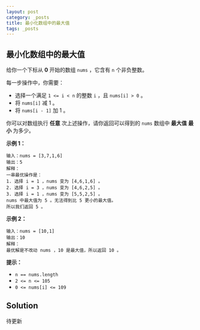 ```yaml
---
layout: post
category: _posts
title: 最小化数组中的最大值
tags: _posts
---
```


## 最小化数组中的最大值

给你一个下标从 **0** 开始的数组 `nums` ，它含有 `n` 个非负整数。

每一步操作中，你需要：

- 选择一个满足 `1 <= i < n` 的整数 `i` ，且 `nums[i] > 0` 。
- 将 `nums[i]` 减 1 。
- 将 `nums[i - 1]` 加 1 。

你可以对数组执行 **任意** 次上述操作，请你返回可以得到的 `nums` 数组中 **最大值** **最小** 为多少。

 

**示例 1：**

```
输入：nums = [3,7,1,6]
输出：5
解释：
一串最优操作是：
1. 选择 i = 1 ，nums 变为 [4,6,1,6] 。
2. 选择 i = 3 ，nums 变为 [4,6,2,5] 。
3. 选择 i = 1 ，nums 变为 [5,5,2,5] 。
nums 中最大值为 5 。无法得到比 5 更小的最大值。
所以我们返回 5 。
```

**示例 2：**

```
输入：nums = [10,1]
输出：10
解释：
最优解是不改动 nums ，10 是最大值，所以返回 10 。
```

 

**提示：**

- `n == nums.length`
- `2 <= n <= 105`
- `0 <= nums[i] <= 109`

## Solution

待更新
